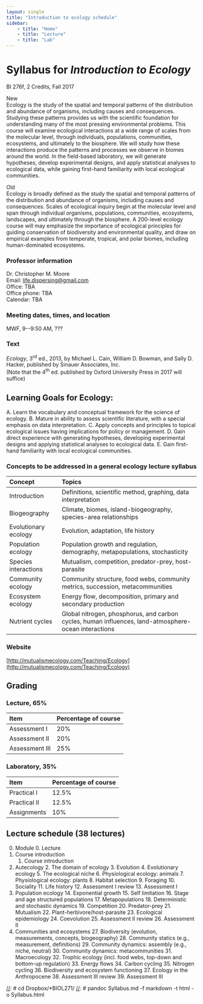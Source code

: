 ```yaml
---
layout: single
title: "Introduction to ecology schedule"
sidebar:
    - title: "Home"
    - title: "Lecture"
    - title: "Lab"
---
```


# Syllabus for *Introduction to Ecology*
BI 276f, 2 Credits, Fall 2017

New  
Ecology is the study of the spatial and temporal patterns of the distribution and abundance of organisms, including causes and consequences.  Studying these patterns provides us with the scientific foundation for understanding many of the most pressing environmental problems. This course will examine ecological interactions at a wide range of scales from the molecular level, through individuals, populations, communities, ecosystems, and ultimately to the biosphere. We will study how these interactions produce the patterns and processes we observe in biomes around the world. In the field-based laboratory, we will generate hypotheses, develop experimental designs, and apply statistical analyses to ecological data, while gaining first-hand familiarity with local ecological communities.

Old  
Ecology is broadly defined as the study the spatial and temporal patterns of the distribution and abundance of organisms, including causes and consequences. Scales of ecological inquiry begin at the molecular level and span through individual organisms, populations, communities, ecosystems, landscapes, and ultimately through the biosphere.  A 200-level ecology course will  may emphasize the importance of ecological principles for guiding conservation of biodiversity and environmental quality, and draw on empirical examples from temperate, tropical, and polar biomes, including human-dominated ecosystems.

### Professor information
Dr. Christopher M. Moore  
Email: [life.dispersing@gmail.com](life.dispersing@gmail.com)  
Office: TBA  
Office phone: TBA  
Calendar: TBA  

### Meeting dates, times, and location
MWF, 9--9:50 AM, ???

### Text
*Ecology*, 3<sup>rd</sup> ed., 2013, by Michael L. Cain, William D. Bowman, and Sally D. Hacker, published by Sinauer Associates, Inc.   
(Note that the 4<sup>th</sup> ed. published by Oxford University Press in 2017 will suffice)

## Learning Goals for Ecology:
A.  Learn the vocabulary and conceptual framework for the science of ecology.
B.  Mature in ability to assess scientific literature, with a special emphasis on data interpretation.
C.  Apply concepts and principles to topical ecological issues having implications for policy or management.
D.  Gain direct experience with generating hypotheses, developing experimental designs and applying statistical analyses to ecological data.
E.  Gain first-hand familiarity with local ecological communities.

### Concepts to be addressed in a general ecology lecture syllabus

Concept        | Topics
:--------------|:-------------------------------------------------------------------------
Introduction | Definitions, scientific method, graphing, data interpretation
Biogeography | Climate, biomes, island-biogeography, species-area relationships
Evolutionary ecology | Evolution, adaptation, life history
Population ecology | Population growth and regulation, demography, metapopulations, stochasticity
Species interactions | Mutualism, competition, predator-prey, host-parasite
Community ecology | Community structure, food webs, community metrics, succession, metacommunities
Ecosystem ecology | Energy flow, decomposition, primary and secondary production 
Nutrient cycles | Global nitrogen, phosphorus, and carbon cycles, human influences, land-atmosphere-ocean interactions 


### Website
[http://mutualismecology.com/Teaching/Ecology](http://mutualismecology.com/Teaching/Ecology)

## Grading

### Lecture, 65%

Item           | Percentage of course |
:--------------|:---------------------|
Assessment I   | 20%                  |
Assessment II  | 20%                  |
Assessment III | 25%                  |

### Laboratory, 35%

Item           | Percentage of course |
:--------------|:---------------------|
Practical I    | 12.5%                |
Practical II   | 12.5%                |
Assignments    | 10%                  |


## Lecture schedule (38 lectures)

0. Module
    0. Lecture
1. Course introduction
    1. Course introduction
2. Autecology
    2. The domain of ecology
    3. Evolution
    4. Evolutionary ecology
    5. The ecological niche
    6. Physiological ecology: animals
    7. Physiological ecology: plants
    8. Habitat selection
    9. Foraging
    10. Sociality
    11. Life history
    12. Assessment I review
    13. Assessment I
3.  Population ecology
    14. Exponential growth
    15. Self limitation
    16. Stage and age structured populations
    17. Metapopulations
    18. Deterministic and stochastic dynamics
    19. Competition
    20. Predator-prey
    21. Mutualism
    22. Plant-herbivore/host-parasite
    23. Ecological epidemiology
    24. Coevolution
    25. Assessment II review
    26. Assessment II
4.  Communities and ecosystems
    27. Biodiversity (evolution, measurements, concepts, biogeography)
    28. Community statics (e.g., measurement, definitions)
    29. Community dynamics: assembly (e.g., niche, neutral)
    30. Community dynamics: metacommunities
    31. Macroecology
    32. Trophic ecology (incl. food webs, top-down and bottom-up regulation)
    33. Energy flows
    34. Carbon cycling
    35. Nitrogen cycling
    36. Biodiversity and ecosystem functioning
    37. Ecology in the Anthropocene
    38. Assessment III review
    39. Assessment III

[//]: <link rel="stylesheet" type="text/css" href="mystyle.css">
[//]: # cd Dropbox/\*BIOL271/
[//]: # pandoc Syllabus.md -f markdown -t html -o Syllabus.html
